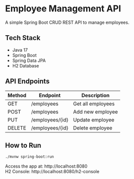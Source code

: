 # Employee Management API

A simple Spring Boot CRUD REST API to manage employees.

## Tech Stack
- Java 17
- Spring Boot
- Spring Data JPA
- H2 Database

## API Endpoints

| Method | Endpoint        | Description        |
|--------|------------------|--------------------|
| GET    | /employees       | Get all employees  |
| POST   | /employees       | Add new employee   |
| PUT    | /employees/{id}  | Update employee    |
| DELETE | /employees/{id}  | Delete employee    |

## How to Run

```bash
./mvnw spring-boot:run
```

Access the app at: http://localhost:8080  
H2 Console: http://localhost:8080/h2-console
